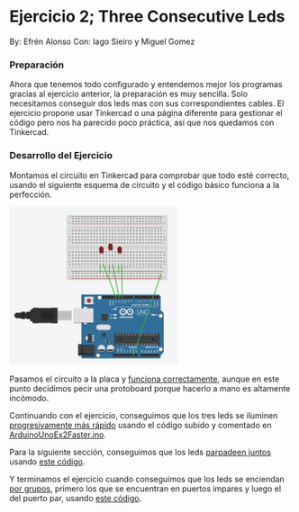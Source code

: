 # Ejercicio 2; Three Consecutive Leds

By: Efrén Alonso
Con: Iago Sieiro y Miguel Gomez

### Preparación

Ahora que tenemos todo configurado y entendemos mejor los programas gracias al ejercicio anterior, la preparación es muy sencilla. Solo necesitamos conseguir dos leds mas con sus correspondientes cables.
El ejercicio propone usar Tinkercad o una página diferente para gestionar el código pero nos ha parecido poco práctica, así que nos quedamos con Tinkercad.

### Desarrollo del Ejercicio

Montamos el circuito en Tinkercad para comprobar que todo esté correcto, usando el siguiente esquema de circuito y el código básico funciona a la perfección.

<img width="300" src=ArduinoUnoEx2Circuit.png>

Pasamos el circuito a la placa y [funciona correctamente](ArduinoUnoEx2VideoBasic.mp4), aunque en este punto decidimos pecir una protoboard porque hacerlo a mano es altamente incómodo.

Continuando con el ejercicio, conseguimos que los tres leds se iluminen [progresivamente más rápido](ArduinoUnoEx2VideoFaster.mp4) usando el código subido y comentado en [ArduinoUnoEx2Faster.ino](ArduinoUnoEx2Faster.ino).

Para la siguiente sección, conseguimos que los leds [parpadeen juntos](ArduinoUnoEx2VideoTogether.mp4) usando [este código](ArduinoUnoEx2Together.ino).

Y terminamos el ejercicio cuando conseguimos que los leds se enciendan [por grupos](ArduinoUnoEx2VideoOddsEvens.mp4), primero los que se encuentran en puertos impares y luego el del puerto par, usando [este código](ArduinoUnoEx2OddsEvens.mp4).
